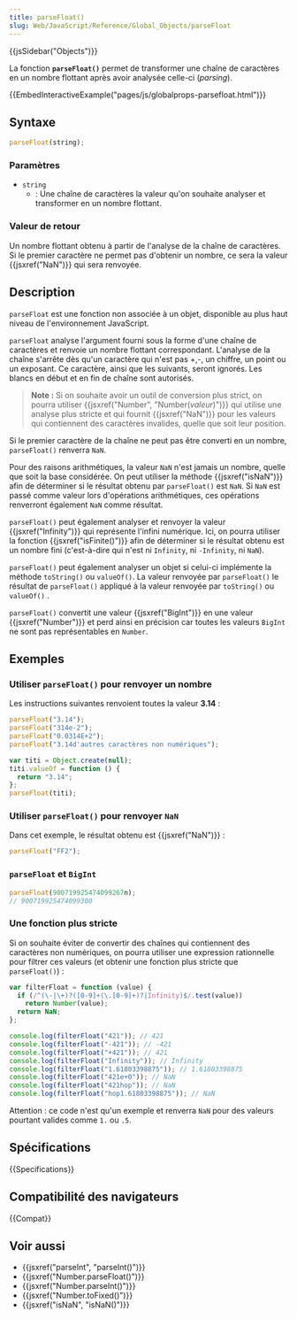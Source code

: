 ```yaml
---
title: parseFloat()
slug: Web/JavaScript/Reference/Global_Objects/parseFloat
---
```


{{jsSidebar("Objects")}}

La fonction **`parseFloat()`** permet de transformer une chaîne de caractères en un nombre flottant après avoir analysée celle-ci (_parsing_).

{{EmbedInteractiveExample("pages/js/globalprops-parsefloat.html")}}

## Syntaxe

```js
parseFloat(string);
```

### Paramètres

- `string`
  - : Une chaîne de caractères la valeur qu'on souhaite analyser et transformer en un nombre flottant.

### Valeur de retour

Un nombre flottant obtenu à partir de l'analyse de la chaîne de caractères. Si le premier caractère ne permet pas d'obtenir un nombre, ce sera la valeur {{jsxref("NaN")}} qui sera renvoyée.

## Description

`parseFloat` est une fonction non associée à un objet, disponible au plus haut niveau de l'environnement JavaScript.

`parseFloat` analyse l'argument fourni sous la forme d'une chaîne de caractères et renvoie un nombre flottant correspondant. L'analyse de la chaîne s'arrête dès qu'un caractère qui n'est pas +,-, un chiffre, un point ou un exposant. Ce caractère, ainsi que les suivants, seront ignorés. Les blancs en début et en fin de chaîne sont autorisés.

> **Note :** Si on souhaite avoir un outil de conversion plus strict, on pourra utiliser {{jsxref("Number", "Number(<em>valeur</em>)")}} qui utilise une analyse plus stricte et qui fournit {{jsxref("NaN")}} pour les valeurs qui contiennent des caractères invalides, quelle que soit leur position.

Si le premier caractère de la chaîne ne peut pas être converti en un nombre, `parseFloat()` renverra `NaN`.

Pour des raisons arithmétiques, la valeur `NaN` n'est jamais un nombre, quelle que soit la base considérée. On peut utiliser la méthode {{jsxref("isNaN")}} afin de déterminer si le résultat obtenu par `parseFloat()` est `NaN`. Si `NaN` est passé comme valeur lors d'opérations arithmétiques, ces opérations renverront également `NaN` comme résultat.

`parseFloat()` peut également analyser et renvoyer la valeur {{jsxref("Infinity")}} qui représente l'infini numérique. Ici, on pourra utiliser la fonction {{jsxref("isFinite()")}} afin de déterminer si le résultat obtenu est un nombre fini (c'est-à-dire qui n'est ni `Infinity`, ni `-Infinity`, ni `NaN`).

`parseFloat()` peut également analyser un objet si celui-ci implémente la méthode `toString()` ou `valueOf()`. La valeur renvoyée par `parseFloat()` le résultat de `parseFloat()` appliqué à la valeur renvoyée par `toString()` ou `valueOf()` .

`parseFloat()` convertit une valeur {{jsxref("BigInt")}} en une valeur {{jsxref("Number")}} et perd ainsi en précision car toutes les valeurs `BigInt` ne sont pas représentables en `Number`.

## Exemples

### Utiliser `parseFloat()` pour renvoyer un nombre

Les instructions suivantes renvoient toutes la valeur **3.14** :

```js
parseFloat("3.14");
parseFloat("314e-2");
parseFloat("0.0314E+2");
parseFloat("3.14d'autres caractères non numériques");

var titi = Object.create(null);
titi.valueOf = function () {
  return "3.14";
};
parseFloat(titi);
```

### Utiliser `parseFloat()` pour renvoyer `NaN`

Dans cet exemple, le résultat obtenu est {{jsxref("NaN")}} :

```js
parseFloat("FF2");
```

### `parseFloat` et `BigInt`

```js
parseFloat(900719925474099267n);
// 900719925474099300
```

### Une fonction plus stricte

Si on souhaite éviter de convertir des chaînes qui contiennent des caractères non numériques, on pourra utiliser une expression rationnelle pour filtrer ces valeurs (et obtenir une fonction plus stricte que `parseFloat()`) :

```js
var filterFloat = function (value) {
  if (/^(\-|\+)?([0-9]+(\.[0-9]+)?|Infinity)$/.test(value))
    return Number(value);
  return NaN;
};

console.log(filterFloat("421")); // 421
console.log(filterFloat("-421")); // -421
console.log(filterFloat("+421")); // 421
console.log(filterFloat("Infinity")); // Infinity
console.log(filterFloat("1.61803398875")); // 1.61803398875
console.log(filterFloat("421e+0")); // NaN
console.log(filterFloat("421hop")); // NaN
console.log(filterFloat("hop1.61803398875")); // NaN
```

Attention : ce code n'est qu'un exemple et renverra `NaN` pour des valeurs pourtant valides comme `1.` ou `.5`.

## Spécifications

{{Specifications}}

## Compatibilité des navigateurs

{{Compat}}

## Voir aussi

- {{jsxref("parseInt", "parseInt()")}}
- {{jsxref("Number.parseFloat()")}}
- {{jsxref("Number.parseInt()")}}
- {{jsxref("Number.toFixed()")}}
- {{jsxref("isNaN", "isNaN()")}}
